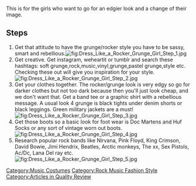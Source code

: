 This is for the girls who want to go for an edgier look and a change of
their image.

## Steps

1.  Get that attitude to have the grunge/rocker style you have to be
    sassy, smart and
    rebellious.![](Dress_Like_a_Rocker_Grunge_Girl_Step_1.jpg "fig:Dress_Like_a_Rocker_Grunge_Girl_Step_1.jpg")
2.  Get creative. Get instagram, weheartit or tumblr and search these
    hashtags: soft grunge,rock,music,vinyl,grunge,pastel grunge,style
    etc. Checking these out will give you inspiration for your
    style.![](Dress_Like_a_Rocker_Grunge_Girl_Step_2.jpg "fig:Dress_Like_a_Rocker_Grunge_Girl_Step_2.jpg")
3.  Get your clothes together. The rocker/grunge look is very edgy so go
    for darker clothes but not too dark because then you'll just look
    cheap, and we don't want that. Get a band tee or a graphic shirt
    with a rebellious message. A usual look 4 grunge is black tights
    under denim shorts or black leggings. Green military jackets are a
    must!![](Dress_Like_a_Rocker_Grunge_Girl_Step_3.jpg "fig:Dress_Like_a_Rocker_Grunge_Girl_Step_3.jpg")
4.  Get those boots so a basic look for foot wear is Doc Martens and Huf
    Socks or any sort of vintage worn out
    boots.![](Dress_Like_a_Rocker_Grunge_Girl_Step_4.jpg "fig:Dress_Like_a_Rocker_Grunge_Girl_Step_4.jpg")
5.  Research popular rock bands like Nirvana, Pink Floyd, King Crimson,
    David Bowie, Jimi Hendrix, Beatles, Arctic monkeys, The xx, Sex
    Pistols, Ac/Dc, Lana Del ray
    etc.![](Dress_Like_a_Rocker_Grunge_Girl_Step_5.jpg "fig:Dress_Like_a_Rocker_Grunge_Girl_Step_5.jpg")

[Category:Music Costumes](Category:Music_Costumes "wikilink")
[Category:Rock Music Fashion
Style](Category:Rock_Music_Fashion_Style "wikilink") [Category:Articles
in Quality Review](Category:Articles_in_Quality_Review "wikilink")